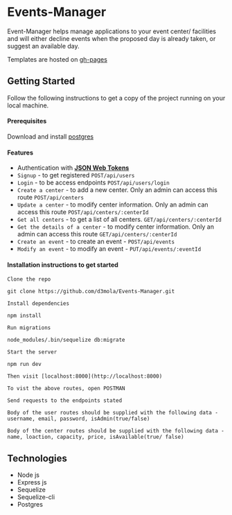 # Events-Manager
Event-Manager helps manage applications to your event center/ facilities and will either decline events when the proposed day is already taken, or suggest an available day.

Templates are hosted on [gh-pages](https://d3mola.github.io/Events-Manager/)

## Getting Started
Follow the following instructions to get a copy of the project running on your local machine.

#### Prerequisites
Download and install [postgres](https://www.enterprisedb.com/downloads/postgres-postgresql-downloads)

#### Features
- Authentication with [**JSON Web Tokens**](https://jwt.io/)
- `Signup` - to get registered `POST/api/users`
- `Login` - to be access endpoints `POST/api/users/login`
- `Create a center` - to add a new center. Only an admin can access this route `POST/api/centers`
- `Update a center` - to modify center information. Only an admin can access this route `POST/api/centers/:centerId`
- `Get all centers` - to get a list of all centers. `GET/api/centers/:centerId`
- `Get the details of a center` - to modify center information. Only an admin can access this route `GET/api/centers/:centerId`
- `Create an event` - to create an event - `POST/api/events`
- `Modify an event` - to modify an event - `PUT/api/events/:eventId`

#### Installation instructions to get started

```
Clone the repo

git clone https://github.com/d3mola/Events-Manager.git

Install dependencies

npm install

Run migrations

node_modules/.bin/sequelize db:migrate

Start the server

npm run dev

Then visit [localhost:8000](http://localhost:8000)

To vist the above routes, open POSTMAN

Send requests to the endpoints stated

Body of the user routes should be supplied with the following data -
username, email, password, isAdmin(true/false)

Body of the center routes should be supplied with the following data - 
name, loaction, capacity, price, isAvailable(true/ false)
```

## Technologies
- Node js
- Express js
- Sequelize
- Sequelize-cli
- Postgres